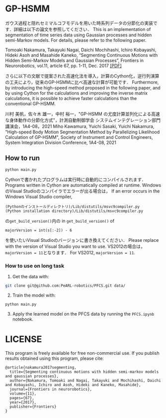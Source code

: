 # GP-HSMM

ガウス過程と隠れセミマルコフモデルを用いた時系列データの分節化の実装です．詳細は以下の論文を参照してください．
This is an implementation of segmentation of time series data using Gaussian processes and hidden semi-Markov models. For details, please refer to the following paper.

Tomoaki Nakamura, Takayuki Nagai, Daichi Mochihashi, Ichiro Kobayashi, Hideki Asoh and Masahide Kaneko, “Segmenting Continuous Motions with Hidden Semi-Markov Models and Gaussian Processes”, Frontiers in Neurorobotics, vol.11, article 67, pp. 1-11, Dec. 2017 [[PDF]](https://github.com/naka-lab/GP-HSMM/raw/master/main.pdf)

さらに以下の文献で提案された高速化法を導入，計算のCython化，逆行列演算の工夫により，従来のGP-HSMMに比べ高速な計算が可能です．
Furthermore, by introducing the high-speed method proposed in the following paper, and by using Cython for the calculations and improving the inverse matrix calculations, it is possible to achieve faster calculations than the conventional GP-HSMM.

川村 美帆，佐々木 雄一，中村 裕一，"GP-HSMM の尤度計算並列化による高速な身体動作の分節化方式"，計測自動制御学会 システムインテグレーション部門講演会，1A4-08，2021
Miho Kawamura, Yuichi Sasaki, Yuichi Nakamura, "High-speed Body Motion Segmentation Method by Parallelizing Likelihood Calculation of GP-HSMM", Society of Instrument and Control Engineers, System Integration Division Conference, 1A4-08, 2021

## How to run

```
python main.py
```

Cythonで書かれたプログラムは実行時に自動的にコンパイルされます．
Programs written in Cython are automatically compiled at runtime.
WindowsのVisual Studioのコンパイラでエラーが出る場合は，
If an error occurs in the Windows Visual Studio compiler,

```
(Pythonのインストールディレクトリ)/Lib/distutils/msvc9compiler.py
(Python installation directory)/Lib/distutils/msvc9compiler.py
```

の`get_build_version()`内の
in `get_build_version()` of

```
majorVersion = int(s[:-2]) - 6
```

を使いたいVisual Studioのバージョンに書き換えてください．
Please replace with the version of Visual Studio you want to use.
VS2012の場合は，`majorVersion = 11`となります．
For VS2012, `majorVersion = 11`.

### How to use on long task

1. Get the data with:
``` sh
git clone git@github.com:PeARL-robotics/PFCS.git data/
```
2. Train the model with:
``` sh
python main.py
```
3. Apply the learned model on the PFCS data by running the `PFCS.ipynb` notebook.


# LICENSE
This program is freely available for free non-commercial use. 
If you publish results obtained using this program, please cite:

```
@article{nakamura2017segmenting,
  title={Segmenting continuous motions with hidden semi-markov models and gaussian processes},
  author={Nakamura, Tomoaki and Nagai, Takayuki and Mochihashi, Daichi and Kobayashi, Ichiro and Asoh, Hideki and Kaneko, Masahide},
  journal={Frontiers in neurorobotics},
  volume={11},
  pages={67},
  year={2017},
  publisher={Frontiers}
}
```
